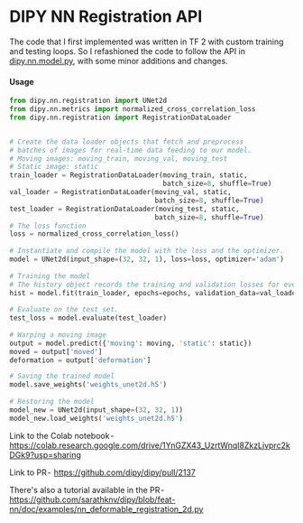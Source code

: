 # DIPY NN Registration API

The code that I first implemented was written in TF 2 with custom training and testing loops. So I refashioned the code to follow the API in [dipy.nn.model.py](https://github.com/dipy/dipy/blob/master/dipy/nn/model.py), with some minor additions and changes.

#### Usage 
```python
from dipy.nn.registration import UNet2d
from dipy.nn.metrics import normalized_cross_correlation_loss
from dipy.nn.registration import RegistrationDataLoader


# Create the data loader objects that fetch and preprocess 
# batches of images for real-time data feeding to our model.
# Moving images: moving_train, moving_val, moving_test
# Static image: static
train_loader = RegistrationDataLoader(moving_train, static,
                                      batch_size=8, shuffle=True)
val_loader = RegistrationDataLoader(moving_val, static,
                                    batch_size=8, shuffle=True)
test_loader = RegistrationDataLoader(moving_test, static,
                                    batch_size=8, shuffle=True)
# The loss function
loss = normalized_cross_correlation_loss()
 
# Instantiate and compile the model with the loss and the optimizer.
model = UNet2d(input_shape=(32, 32, 1), loss=loss, optimizer='adam')
 
# Training the model
# The history object records the training and validation losses for every epoch.
hist = model.fit(train_loader, epochs=epochs, validation_data=val_loader)
 
# Evaluate on the test set.
test_loss = model.evaluate(test_loader)
 
# Warping a moving image
output = model.predict({'moving': moving, 'static': static})
moved = output['moved']
deformation = output['deformation']

# Saving the trained model
model.save_weights('weights_unet2d.h5')
 
# Restoring the model
model_new = UNet2d(input_shape=(32, 32, 1))
model_new.load_weights('weights_unet2d.h5')
```
  
Link to the Colab notebook -  https://colab.research.google.com/drive/1YnGZX43_UzrtWnqI8ZkzLjvprc2kDGk9?usp=sharing  

Link to PR -  https://github.com/dipy/dipy/pull/2137  

There's also a tutorial available in the PR -  https://github.com/sarathknv/dipy/blob/feat-nn/doc/examples/nn_deformable_registration_2d.py  
